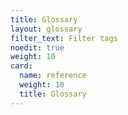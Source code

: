 ```yaml
---
title: Glossary
layout: glossary
filter_text: Filter tags
noedit: true
weight: 10
card:
  name: reference
  weight: 10
  title: Glossary
---
```

